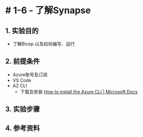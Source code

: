 # # 1-6 - 了解Synapse

## 1. 实验目的

- 了解Bicep 以及如何编写、运行



## 2. 前提条件

- Azure账号及订阅
- VS Code
- AZ CLI
  - 下载及安装 [How to install the Azure CLI | Microsoft Docs](https://docs.microsoft.com/en-us/cli/azure/install-azure-cli)



## 3. 实验步骤



## 4. 参考资料

